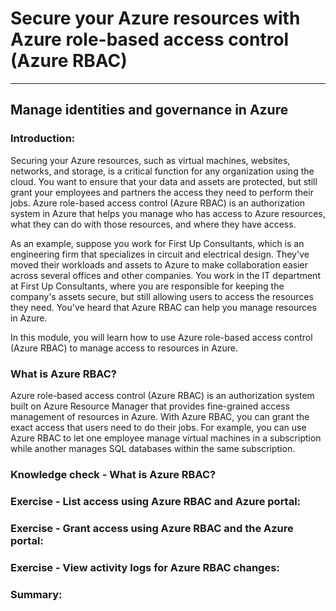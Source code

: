 # Secure your Azure resources with Azure role-based access control (Azure RBAC)

___

## Manage identities and governance in Azure

### Introduction: 

Securing your Azure resources, such as virtual machines, websites, networks, and storage, is a critical function for any organization using the cloud. You want to ensure that your data and assets are protected, but still grant your employees and partners the access they need to perform their jobs. Azure role-based access control (Azure RBAC) is an authorization system in Azure that helps you manage who has access to Azure resources, what they can do with those resources, and where they have access.


As an example, suppose you work for First Up Consultants, which is an engineering firm that specializes in circuit and electrical design. They've moved their workloads and assets to Azure to make collaboration easier across several offices and other companies. You work in the IT department at First Up Consultants, where you are responsible for keeping the company's assets secure, but still allowing users to access the resources they need. You've heard that Azure RBAC can help you manage resources in Azure.

In this module, you will learn how to use Azure role-based access control (Azure RBAC) to manage access to resources in Azure.


### What is Azure RBAC?

Azure role-based access control (Azure RBAC) is an authorization system built on Azure Resource Manager that provides fine-grained access management of resources in Azure. With Azure RBAC, you can grant the exact access that users need to do their jobs. For example, you can use Azure RBAC to let one employee manage virtual machines in a subscription while another manages SQL databases within the same subscription.

### Knowledge check - What is Azure RBAC?

### Exercise - List access using Azure RBAC and Azure portal:

### Exercise - Grant access using Azure RBAC and the Azure portal: 

### Exercise - View activity logs for Azure RBAC changes: 

### Summary: 


